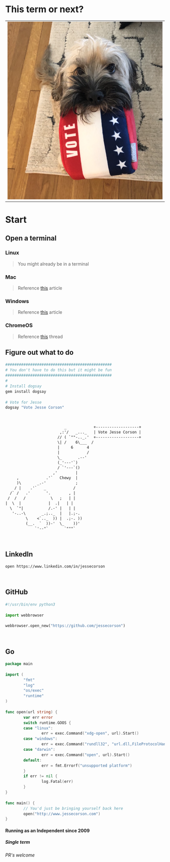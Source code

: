 # This term or next?

<table style="width:100%">
  <tr>
    <td><img src="./images/vote-jesse-corson.png" alt="profile" width="550" ></td>
  </tr>
</table>

# Start

## Open a terminal

### Linux
> You might already be in a terminal

### Mac
> Reference [this](https://www.howtogeek.com/682770/how-to-open-the-terminal-on-a-mac/) article  

### Windows
> Reference [this](https://www.howtogeek.com/249966/how-to-install-and-use-the-linux-bash-shell-on-windows-10/) article  

### ChromeOS
> Reference [this](https://support.google.com/chromebook/thread/565904?hl=en)  thread  

## Figure out what to do
```bash
###############################################
# You don't have to do this but it might be fun
###############################################
#
# Install dogsay
gem install dogsay

# Vote for Jesse
dogsay "Vote Jesse Corson"
```
<br>


```
                          _            +-------------------+
                        ,:'/   _..._   | Vote Jesse Corson |
                       // ( `""-.._.'  +-------------------+
                       \| /    6\___  /
                       |     6      4
                       |            /
                       \_       .--'
                       (_'---'`)
                       / `'---`()
                     ,'        |
     ,            .'`   Chewy  |
     )\       _.-'             ;
    / |    .'`   _            /
  /` /   .'       '.        , |
 /  /   /           \   ;   | |
|  \  |            |  .|   | |
  \  `"|           /.-' |   | |
   '-..-\       _.;.._  |   |.;-.
         \    <`.._  )) |  .;-. ))
         (__.  `  ))-'  \_    ))'
             `'--"`       `"""`            
```
<br>

## LinkedIn

```bash
open https://www.linkedin.com/in/jessecorson
```

<br>

## GitHub

```python
#!/usr/bin/env python3

import webbrowser

webbrowser.open_new("https://github.com/jessecorson")
```
<br>

## Go

```go
package main

import (
        "fmt"
        "log"
        "os/exec"
        "runtime"
)

func open(url string) {
        var err error
        switch runtime.GOOS {
        case "linux":
                err = exec.Command("xdg-open", url).Start()
        case "windows":
                err = exec.Command("rundll32", "url.dll,FileProtocolHandler", url).Start()
        case "darwin":
                err = exec.Command("open", url).Start()
        default:
                err = fmt.Errorf("unsupported platform")
        }
        if err != nil {
                log.Fatal(err)
        }
}

func main() {
        // You'd just be bringing yourself back here
        open("http://www.jessecorson.com")
}
```


#### Running as an Independent since 2009
##### Single term
###### PR's welcome

